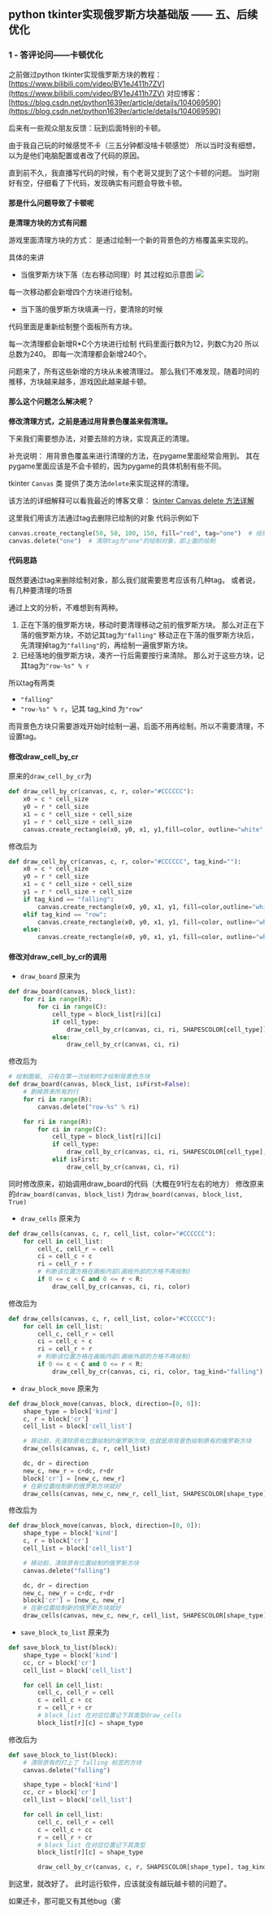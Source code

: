 ## python tkinter实现俄罗斯方块基础版 —— 五、后续优化

### 1 - 答评论问——卡顿优化
之前做过python tkinter实现俄罗斯方块的教程：
[https://www.bilibili.com/video/BV1eJ411h7ZV](https://www.bilibili.com/video/BV1eJ411h7ZV)
对应博客：[https://blog.csdn.net/python1639er/article/details/104069590](https://blog.csdn.net/python1639er/article/details/104069590)

后来有一些观众朋友反馈：玩到后面特别的卡顿。

由于我自己玩的时候感觉不卡（三五分钟都没啥卡顿感觉）
所以当时没有细想，以为是他们电脑配置或者改了代码的原因。

直到前不久，我直播写代码的时候，有个老哥又提到了这个卡顿的问题。
当时刚好有空，仔细看了下代码，发现确实有问题会导致卡顿。

#### 那是什么问题导致了卡顿呢
**是清理方块的方式有问题**

游戏里面清理方块的方式：
是通过绘制一个新的背景色的方格覆盖来实现的。

具体的来讲
- 当俄罗斯方块下落（左右移动同理）时
其过程如示意图
![](/imgs/1_5_1.png)

每一次移动都会新增四个方块进行绘制。

- 当下落的俄罗斯方块填满一行，要清除的时候

代码里面是重新绘制整个面板所有方块。

每一次清理都会新增R*C个方块进行绘制
代码里面行数R为12，列数C为20
所以总数为240。
即每一次清理都会新增240个。

问题来了，所有这些新增的方块从未被清理过。
那么我们不难发现，随着时间的推移，方块越来越多，游戏因此越来越卡顿。

#### 那么这个问题怎么解决呢？
**修改清理方式，之前是通过用背景色覆盖来假清理。**

下来我们需要想办法，对要去除的方块，实现真正的清理。

补充说明：
用背景色覆盖来进行清理的方法，在pygame里面经常会用到。
其在pygame里面应该是不会卡顿的，因为pygame的具体机制有些不同。

tkinter `Canvas` 类 提供了类方法`delete`来实现这样的清理。

该方法的详细解释可以看我最近的博客文章：
[tkinter Canvas delete 方法详解](https://blog.csdn.net/python1639er/article/details/115386039)

这里我们用该方法通过tag去删除已绘制的对象
代码示例如下
```python
canvas.create_rectangle(50, 50, 100, 150, fill="red", tag="one")  # 绘制
canvas.delete("one")  # 清除tag为"one"的绘制对象，即上面的绘制
```

#### 代码思路

既然要通过tag来删除绘制对象，那么我们就需要思考应该有几种tag。
或者说，有几种要清理的场景

通过上文的分析，不难想到有两种。
1. 正在下落的俄罗斯方块，移动时要清理移动之前的俄罗斯方块。
那么对正在下落的俄罗斯方块，不妨记其tag为`"falling"`
移动正在下落的俄罗斯方块后，先清理掉tag为`"falling"`的，再绘制一遍俄罗斯方块。
2. 已经落地的俄罗斯方块，凑齐一行后需要按行来清除。
那么对于这些方块，记其tag为`"row-%s" % r`

所以tag有两类
- `"falling"`
- `"row-%s" % r`，记其 tag_kind 为`"row"`

而背景色方块只需要游戏开始时绘制一遍，后面不用再绘制，所以不需要清理，不设置tag。

#### 修改draw_cell_by_cr
原来的`draw_cell_by_cr`为
```python
def draw_cell_by_cr(canvas, c, r, color="#CCCCCC"):
    x0 = c * cell_size
    y0 = r * cell_size
    x1 = c * cell_size + cell_size
    y1 = r * cell_size + cell_size
    canvas.create_rectangle(x0, y0, x1, y1,fill=color, outline="white", width=2)
```
修改后为
```python
def draw_cell_by_cr(canvas, c, r, color="#CCCCCC", tag_kind=""):
    x0 = c * cell_size
    y0 = r * cell_size
    x1 = c * cell_size + cell_size
    y1 = r * cell_size + cell_size
    if tag_kind == "falling":
        canvas.create_rectangle(x0, y0, x1, y1, fill=color,outline="white", width=2, tag=tag_kind)
    elif tag_kind == "row":
        canvas.create_rectangle(x0, y0, x1, y1, fill=color, outline="white", width=2, tag="row-%s" % r)
    else:
        canvas.create_rectangle(x0, y0, x1, y1, fill=color, outline="white", width=2)
```
#### 修改对draw_cell_by_cr的调用
- `draw_board`
原来为
```python
def draw_board(canvas, block_list):
    for ri in range(R):
        for ci in range(C):
            cell_type = block_list[ri][ci]
            if cell_type:
                draw_cell_by_cr(canvas, ci, ri, SHAPESCOLOR[cell_type])
            else:
                draw_cell_by_cr(canvas, ci, ri)
```
修改后为
```python
# 绘制面板, 只有在第一次绘制时才绘制背景色方块
def draw_board(canvas, block_list, isFirst=False):
    # 删掉原来所有的行
    for ri in range(R):
        canvas.delete("row-%s" % ri)

    for ri in range(R):
        for ci in range(C):
            cell_type = block_list[ri][ci]
            if cell_type:
                draw_cell_by_cr(canvas, ci, ri, SHAPESCOLOR[cell_type], tag_kind="row")
            elif isFirst:
                draw_cell_by_cr(canvas, ci, ri)
```
同时修改原来，初始调用draw_board的代码（大概在91行左右的地方）
修改原来的```draw_board(canvas, block_list)```
为```draw_board(canvas, block_list, True)```
- `draw_cells`
原来为
```python
def draw_cells(canvas, c, r, cell_list, color="#CCCCCC"):
    for cell in cell_list:
        cell_c, cell_r = cell
        ci = cell_c + c
        ri = cell_r + r
        # 判断该位置方格在画板内部(画板外部的方格不再绘制)
        if 0 <= c < C and 0 <= r < R:
            draw_cell_by_cr(canvas, ci, ri, color)
```
修改后为
```python
def draw_cells(canvas, c, r, cell_list, color="#CCCCCC"):
    for cell in cell_list:
        cell_c, cell_r = cell
        ci = cell_c + c
        ri = cell_r + r
        # 判断该位置方格在画板内部(画板外部的方格不再绘制)
        if 0 <= c < C and 0 <= r < R:
            draw_cell_by_cr(canvas, ci, ri, color, tag_kind="falling")
```
- `draw_block_move`
原来为
```python
def draw_block_move(canvas, block, direction=[0, 0]):
    shape_type = block['kind']
    c, r = block['cr']
    cell_list = block['cell_list']

    # 移动前，先清除原有位置绘制的俄罗斯方块,也就是用背景色绘制原有的俄罗斯方块
    draw_cells(canvas, c, r, cell_list)

    dc, dr = direction
    new_c, new_r = c+dc, r+dr
    block['cr'] = [new_c, new_r]
    # 在新位置绘制新的俄罗斯方块就好
    draw_cells(canvas, new_c, new_r, cell_list, SHAPESCOLOR[shape_type])
```
修改后为
```python
def draw_block_move(canvas, block, direction=[0, 0]):
    shape_type = block['kind']
    c, r = block['cr']
    cell_list = block['cell_list']

    # 移动前，清除原有位置绘制的俄罗斯方块
    canvas.delete("falling")

    dc, dr = direction
    new_c, new_r = c+dc, r+dr
    block['cr'] = [new_c, new_r]
    # 在新位置绘制新的俄罗斯方块就好
    draw_cells(canvas, new_c, new_r, cell_list, SHAPESCOLOR[shape_type])
```
- `save_block_to_list`
原来为
```python
def save_block_to_list(block):
    shape_type = block['kind']
    cc, cr = block['cr']
    cell_list = block['cell_list']

    for cell in cell_list:
        cell_c, cell_r = cell
        c = cell_c + cc
        r = cell_r + cr
        # block_list 在对应位置记下其类型draw_cells
        block_list[r][c] = shape_type
```
修改后为
```python
def save_block_to_list(block):
    # 清除原有的打上了 falling 标签的方块
    canvas.delete("falling")

    shape_type = block['kind']
    cc, cr = block['cr']
    cell_list = block['cell_list']

    for cell in cell_list:
        cell_c, cell_r = cell
        c = cell_c + cc
        r = cell_r + cr
        # block_list 在对应位置记下其类型
        block_list[r][c] = shape_type

        draw_cell_by_cr(canvas, c, r, SHAPESCOLOR[shape_type], tag_kind="row")
```
到这里，就改好了。
此时运行软件，应该就没有越玩越卡顿的问题了。

如果还卡，那可能又有其他bug（雾
